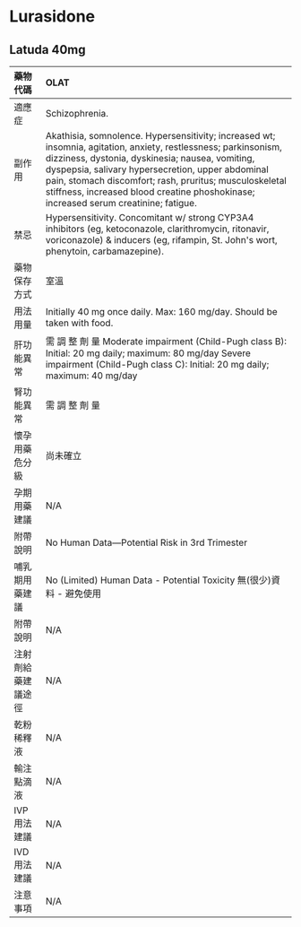 # Lurasidone

## Latuda 40mg

| 藥物代碼           | OLAT                                                                                                                                                                                                                                                                                                                                                                     |
|:-------------------|:-------------------------------------------------------------------------------------------------------------------------------------------------------------------------------------------------------------------------------------------------------------------------------------------------------------------------------------------------------------------------|
| 適應症             | Schizophrenia.                                                                                                                                                                                                                                                                                                                                                           |
| 副作用             | Akathisia, somnolence. Hypersensitivity; increased wt; insomnia, agitation, anxiety, restlessness; parkinsonism, dizziness, dystonia, dyskinesia; nausea, vomiting, dyspepsia, salivary hypersecretion, upper abdominal pain, stomach discomfort; rash, pruritus; musculoskeletal stiffness, increased blood creatine phoshokinase; increased serum creatinine; fatigue. |
| 禁忌               | Hypersensitivity. Concomitant w/ strong CYP3A4 inhibitors (eg, ketoconazole, clarithromycin, ritonavir, voriconazole) & inducers (eg, rifampin, St. John's wort, phenytoin, carbamazepine).                                                                                                                                                                              |
| 藥物保存方式       | 室溫                                                                                                                                                                                                                                                                                                                                                                     |
| 用法用量           | Initially 40 mg once daily. Max: 160 mg/day. Should be taken with food.                                                                                                                                                                                                                                                                                                  |
| 肝功能異常         | 需 調 整 劑 量  Moderate impairment (Child-Pugh class B): Initial: 20 mg daily; maximum: 80 mg/day Severe impairment (Child-Pugh class C): Initial: 20 mg daily; maximum: 40 mg/day                                                                                                                                                                                      |
| 腎功能異常         | 需 調 整 劑 量                                                                                                                                                                                                                                                                                                                                                           |
| 懷孕用藥危分級     | 尚未確立                                                                                                                                                                                                                                                                                                                                                                 |
| 孕期用藥建議       | N/A                                                                                                                                                                                                                                                                                                                                                                      |
| 附帶說明           | No Human Data—Potential Risk in 3rd Trimester                                                                                                                                                                                                                                                                                                                            |
| 哺乳期用藥建議     | No (Limited) Human Data - Potential Toxicity 無(很少)資料 - 避免使用                                                                                                                                                                                                                                                                                                     |
| 附帶說明           | N/A                                                                                                                                                                                                                                                                                                                                                                      |
| 注射劑給藥建議途徑 | N/A                                                                                                                                                                                                                                                                                                                                                                      |
| 乾粉稀釋液         | N/A                                                                                                                                                                                                                                                                                                                                                                      |
| 輸注點滴液         | N/A                                                                                                                                                                                                                                                                                                                                                                      |
| IVP 用法建議       | N/A                                                                                                                                                                                                                                                                                                                                                                      |
| IVD 用法建議       | N/A                                                                                                                                                                                                                                                                                                                                                                      |
| 注意事項           | N/A                                                                                                                                                                                                                                                                                                                                                                      |

